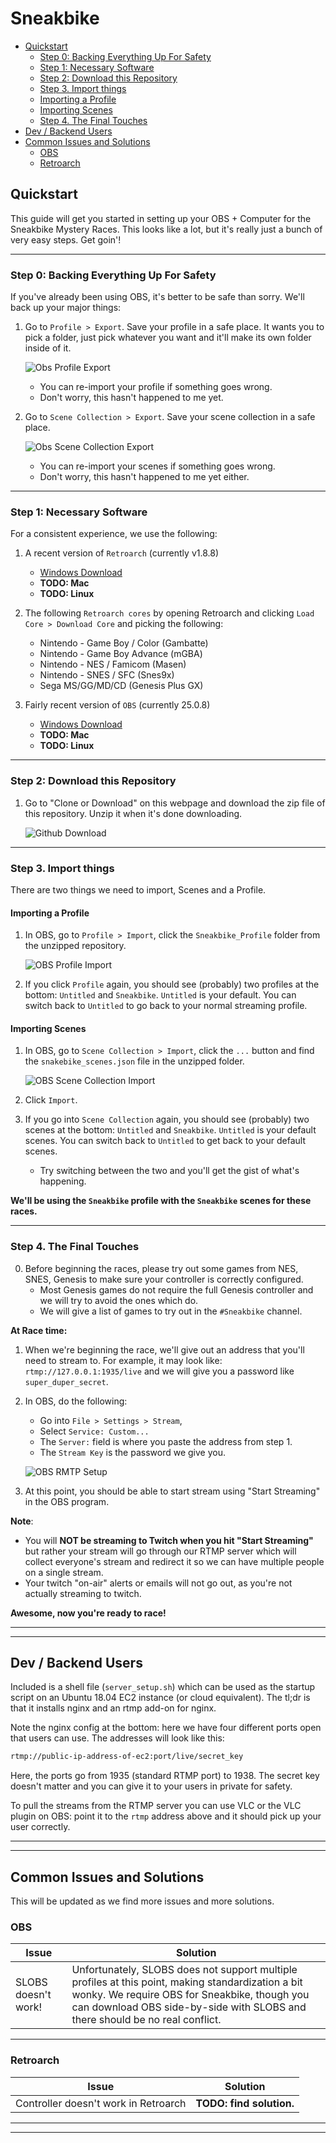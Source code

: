 # Sneakbike

* [Quickstart](#quickstart)
   + [Step 0: Backing Everything Up For Safety](#step-0--backing-everything-up-for-safety)
   + [Step 1: Necessary Software](#step-1--necessary-software)
   + [Step 2: Download this Repository](#step-2--download-this-repository)
   + [Step 3. Import things](#step-3-import-things)
   - [Importing a Profile](#importing-a-profile)
   - [Importing Scenes](#importing-scenes)
   + [Step 4. The Final Touches](#step-4-the-final-touches)
* [Dev / Backend Users](#dev---backend-users)
* [Common Issues and Solutions](#common-issues-and-solutions)
   + [OBS](#obs)
   + [Retroarch](#retroarch)

## Quickstart

This guide will get you started in setting up your OBS + Computer for the Sneakbike Mystery Races. This looks like a lot, but it's really just a bunch of very easy steps. Get goin'!

---

### Step 0: Backing Everything Up For Safety

If you've already been using OBS, it's better to be safe than sorry. We'll back up your major things:



1. Go to `Profile > Export`. Save your profile in a safe place. It wants you to pick a folder, just pick whatever you want and it'll make its own folder inside of it.

   ![Obs Profile Export](./static/images/obs_export_profile.PNG)

   - You can re-import your profile if something goes wrong.
   - Don't worry, this hasn't happened to me yet.


2. Go to `Scene Collection > Export`. Save your scene collection in a safe place.

   ![Obs Scene Collection Export](./static/images/obs_export_scene_collection.PNG)
   - You can re-import your scenes if something goes wrong.
   - Don't worry, this hasn't happened to me yet either.

---

### Step 1: Necessary Software

For a consistent experience, we use the following:

1. A recent version of `Retroarch` (currently v1.8.8)

   - [Windows Download](http://buildbot.libretro.com/stable/1.8.8/windows/x86_64/RetroArch-x64-setup.exe)
   - **TODO: Mac**
   - **TODO: Linux**

2. The following `Retroarch cores` by opening Retroarch and clicking `Load Core > Download Core` and picking the following:

   - Nintendo - Game Boy / Color (Gambatte)
   - Nintendo - Game Boy Advance (mGBA)
   - Nintendo - NES / Famicom (Masen)
   - Nintendo - SNES / SFC (Snes9x)
   - Sega MS/GG/MD/CD (Genesis Plus GX)

3. Fairly recent version of `OBS` (currently 25.0.8)
   - [Windows Download](https://cdn-fastly.obsproject.com/downloads/OBS-Studio-25.0.8-Full-Installer-x64.exe)
   - **TODO: Mac**
   - **TODO: Linux**

---

### Step 2: Download this Repository

1. Go to "Clone or Download" on this webpage and download the zip file of this repository. Unzip it when it's done downloading.

      ![Github Download](./static/images/twitch_editor_1.PNG)

---

### Step 3. Import things

There are two things we need to import, Scenes and a Profile.

#### Importing a Profile

1. In OBS, go to `Profile > Import`, click the `Sneakbike_Profile` folder from the unzipped repository.

   ![OBS Profile Import](./static/images/obs_import_profile.PNG)

2. If you click `Profile` again, you should see (probably) two profiles at the bottom: `Untitled` and `Sneakbike`. `Untitled` is your default. You can switch back to `Untitled` to go back to your normal streaming profile.

#### Importing Scenes

1. In OBS, go to `Scene Collection > Import`, click the `...` button and find the `snakebike_scenes.json` file in the unzipped folder.

   ![OBS Scene Collection Import](./static/images/obs_import_scene_collection.PNG)

2. Click `Import`.
3. If you go into `Scene Collection` again, you should see (probably) two scenes at the bottom: `Untitled` and `Sneakbike`. `Untitled` is your default scenes. You can switch back to `Untitled` to get back to your default scenes.
   - Try switching between the two and you'll get the gist of what's happening.

**We'll be using the `Sneakbike` profile with the `Sneakbike` scenes for these races.**

---

### Step 4. The Final Touches

0. Before beginning the races, please try out some games from NES, SNES, Genesis to make sure your controller is correctly configured.
   - Most Genesis games do not require the full Genesis controller and we will try to avoid the ones which do.
   - We will give a list of games to try out in the `#Sneakbike` channel.

**At Race time:**

1. When we're beginning the race, we'll give out an address that you'll need to stream to. For example, it may look like: `rtmp://127.0.0.1:1935/live` and we will give you a password like `super_duper_secret`.  
2. In OBS, do the following:
   - Go into `File > Settings > Stream`,
   - Select `Service: Custom...`
   - The `Server:` field is where you paste the address from step 1. 
   - The `Stream Key` is the password we give you.
  
   ![OBS RMTP Setup](./static/images/obs_rmtp_setup.PNG)   

3. At this point, you should be able to start stream using "Start Streaming" in the OBS program.

**Note**:

- You will **NOT be streaming to Twitch when you hit "Start Streaming"** but rather your stream will go through our RTMP server which will collect everyone's stream and redirect it so we can have multiple people on a single stream.
- Your twitch "on-air" alerts or emails will not go out, as you're not actually streaming to twitch.

**Awesome, now you're ready to race!**

---

---

## Dev / Backend Users

Included is a shell file (`server_setup.sh`) which can be used as the startup script on an Ubuntu 18.04 EC2 instance (or cloud equivalent). The tl;dr is that it installs nginx and an rtmp add-on for nginx.

Note the nginx config at the bottom: here we have four different ports open that users can use. The addresses will look like this:

```bash
rtmp://public-ip-address-of-ec2:port/live/secret_key
```

Here, the ports go from 1935 (standard RTMP port) to 1938. The secret key doesn't matter and you can give it to your users in private for safety.

To pull the streams from the RTMP server you can use VLC or the VLC plugin on OBS: point it to the `rtmp` address above and it should pick up your user correctly.

---

---

## Common Issues and Solutions

This will be updated as we find more issues and more solutions.

### OBS

| Issue       | Solution |
| ----------- | -------- |
| SLOBS doesn't work! | Unfortunately, SLOBS does not support multiple profiles at this point, making standardization a bit wonky.  We require OBS for Sneakbike, though you can download OBS side-by-side with SLOBS and there should be no real conflict.         |

---

### Retroarch

| Issue                                | Solution                 |
| ------------------------------------ | ------------------------ |
| Controller doesn't work in Retroarch | **TODO: find solution.** |

---

---
